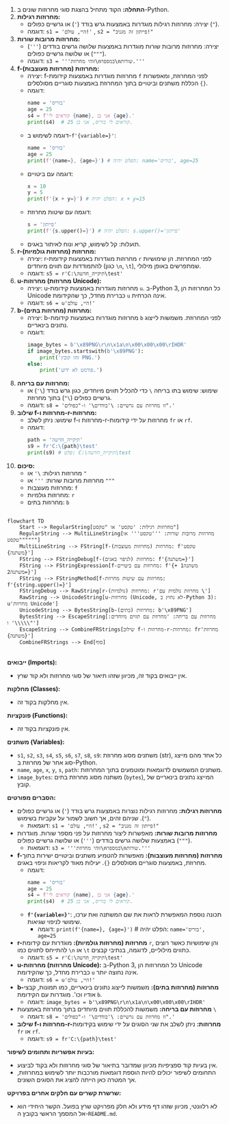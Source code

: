 ## <algorithm>

1. **התחלה:** הקוד מתחיל בהצגת סוגי מחרוזות שונים ב-Python.
2. **מחרוזות רגילות:**
   - יצירה: מחרוזות רגילות מוגדרות באמצעות גרש בודד (`'`) או גרשיים כפולים (`"`).
   - דוגמה: `s1 = 'היי, עולם!'` , `s2 = "פייתון זה מגניב!"`
3. **מחרוזות מרובות שורות:**
   - יצירה: מחרוזות מרובות שורות מוגדרות באמצעות שלושה גרשים בודדים (`'''`) או שלושה גרשיים כפולים (`"""`).
   - דוגמה: `s3 = '''זוהי מחרוזת\nבמספר\nשורות.'''`
4. **f-מחרוזות (מחרוזות מעוצבות):**
   - יצירה: f-מחרוזות מוגדרות באמצעות קידומת `f` לפני המחרוזת, ומאפשרות הכללת משתנים וביטויים בתוך המחרוזת באמצעות סוגריים מסולסלים `{}`.
   - דוגמה:
     ```python
     name = 'בוריס'
     age = 25
     s4 = f'קוראים לי {name}, אני בן {age}.'
     print(s4)  # קוראים לי בוריס, אני בן 25.
     ```
   - דוגמה לשימוש ב-`f'{variable=}'`:
     ```python
     name = 'בוריס'
     age = 25
     print(f'{name=}, {age=}') # הפלט יהיה: name='בוריס', age=25
     ```
   - דוגמה עם ביטויים:
     ```python
     x = 10
     y = 5
     print(f'{x + y=}') # הפלט יהיה: x + y=15
     ```
   - דוגמה עם שיטות מחרוזת:
     ```python
     s = 'פייתון'
     print(f'{s.upper()=}') # הפלט יהיה: s.upper()='פייתון'
     ```
   - תועלות: קל לשימוש, קריא ונוח לאיתור באגים.
5. **r-מחרוזות (מחרוזות גולמיות):**
   - יצירה: r-מחרוזות מוגדרות באמצעות קידומת `r` לפני המחרוזת. הן שימושיות להתמודדות עם תווים מיוחדים (כגון `\n`, `\t`), שמתפרשים באופן מילולי.
   - דוגמה: `s5 = r'C:\תיקייה_חדשה\test'`
6. **u-מחרוזות (מחרוזות Unicode):**
    - יצירה: u-מחרוזות מוגדרות באמצעות קידומת `u`. ב-Python 3, כל המחרוזות הן Unicode כברירת מחדל, כך שהקידומת `u` אינה הכרחית.
    - דוגמה: `s6 = u'היי, עולם!'`
7. **b-מחרוזות (מחרוזות בתים):**
   - יצירה: b-מחרוזות מוגדרות באמצעות קידומת `b` לפני המחרוזת. משמשות לייצוג נתונים בינאריים.
   - דוגמה:
     ```python
     image_bytes = b'\x89PNG\r\n\x1a\n\x00\x00\x00\rIHDR'
     if image_bytes.startswith(b'\x89PNG'):
         print('זהו קובץ PNG.')
     else:
         print('פורמט לא ידוע.')
     ```
8. **מחרוזות עם בריחה:**
   - שימוש: שימוש בתו בריחה `\` כדי להכליל תווים מיוחדים, כגון גרש בודד (`\'`) או גרשיים כפולים (`\"`) בתוך מחרוזת.
   - דוגמה: `s8 = 'זו מחרוזת עם גרשיים: \'בודדים\' ו-"כפולים".'`
9. **שילוב f-מחרוזות ו-r-מחרוזות:**
   - שימוש: ניתן לשלב f-מחרוזות ו-r-מחרוזות על ידי קידומות `fr` או `rf`.
   - דוגמה:
     ```python
     path = 'תיקייה_חדשה'
     s9 = fr'C:\{path}\test'
     print(s9) # פלט: C:\תיקייה_חדשה\test
     ```
10. **סיכום:**
    - מחרוזות רגילות: `\'` או `"`
    - מחרוזות מרובות שורות: `'''` או `"""`
    - מחרוזות מעוצבות: `f`
    - מחרוזות גולמיות: `r`
    - מחרוזות בתים: `b`

## <mermaid>

```mermaid
flowchart TD
    Start --> RegularString[מחרוזות רגילות: 'טקסט' או "טקסט"]
    RegularString --> MultiLineString[מחרוזות מרובות שורות: '''טקסט''' או """טקסט"""]
    MultiLineString --> FString[f-מחרוזות (מחרוזות מעוצבות): f'טקסט {משתנה}']
    FString --> FStringDebug[f-מחרוזות (לניפוי באגים): f'{משתנה=}']
    FString --> FStringExpression[f-מחרוזות עם ביטויים: f'{משתנה1 + משתנה2=}']
    FString --> FStringMethod[f-מחרוזות עם שיטות מחרוזת: f'{string.upper()=}']
    FStringDebug --> RawString[r-מחרוזות (גולמיות): r'מחרוזת גולמית עם \']
    RawString --> UnicodeString[u-מחרוזות (Unicode, לא נחוץ ב-Python 3): u'מחרוזת Unicode']
    UnicodeString --> BytesString[b-מחרוזות (בתים): b'\x89PNG']
    BytesString --> EscapeString[מחרוזות עם בריחה: 'מחרוזת עם תווים מיוחדים: \\\' ו\\"']
    EscapeString --> CombineFRStrings[שילוב f-מחרוזות ו-r-מחרוזות: fr'מחרוזת {משתנה}']
    CombineFRStrings --> End[סוף]
```

## <explanation>

**ייבואים (Imports):**
   - אין ייבואים בקוד זה, מכיוון שזהו תיאור של סוגי מחרוזות ולא קוד שרץ.

**מחלקות (Classes):**
   - אין מחלקות בקוד זה.

**פונקציות (Functions):**
   - אין פונקציות בקוד זה.

**משתנים (Variables):**
   - `s1`, `s2`, `s3`, `s4`, `s5`, `s6`, `s7`, `s8`, `s9`: משתנים מסוג מחרוזת (str), כל אחד מהם מייצג סוג אחר של מחרוזת ב-Python.
   - `name`, `age`, `x`, `y`, `s`, `path`: משתנים המשמשים לדוגמאות ומוטמעים בתוך המחרוזות.
   - `image_bytes`: משתנה מסוג מחרוזת בתים (`bytes`), המייצג נתונים בינאריים של קובץ.

**הסברים מפורטים:**

- **מחרוזות רגילות:** מחרוזות רגילות נוצרות באמצעות גרש בודד (`'`) או גרשיים כפולים (`"`). שניהם זהים, אך חשוב לשמור על עקביות בשימוש.
  - דוגמאות: `s1 = 'היי, עולם!'` , `s2 = "פייתון זה מגניב!"`
- **מחרוזות מרובות שורות:** מאפשרות ליצור מחרוזות על פני מספר שורות. מוגדרות באמצעות שלושה גרשים בודדים (`'''`) או שלושה גרשיים כפולים (`"""`).
  - דוגמאות: `s3 = '''זוהי מחרוזת\nבמספר\nשורות.'''`
- **f-מחרוזות (מחרוזות מעוצבות):** מאפשרות להטמיע משתנים וביטויים ישירות בתוך מחרוזת, באמצעות סוגריים מסולסלים `{}`. יעילות מאוד לקריאות וניפוי באגים.
  - דוגמה:
    ```python
    name = 'בוריס'
    age = 25
    s4 = f'קוראים לי {name}, אני בן {age}.'
    print(s4)  # קוראים לי בוריס, אני בן 25.
    ```
  - **`f'{variable=}'`**: תכונה נוספת המאפשרת לראות את שם המשתנה ואת ערכו, שימושי לניפוי שגיאות.
    - דוגמה: `print(f'{name=}, {age=}')` # הפלט יהיה: `name='בוריס', age=25`
- **r-מחרוזות (מחרוזות גולמיות):** מוגדרות עם קידומת `r`, והן שימושיות כאשר רוצים להתייחס לתווים כמו `\n` או `\t` כתווים מילוליים, לדוגמה, בנתיבי קבצים.
   - דוגמה: `s5 = r'C:\תיקייה_חדשה\test'`
- **u-מחרוזות (מחרוזות Unicode):** ב-Python 3, כל המחרוזות הן Unicode כברירת מחדל, כך שהקידומת `u` אינה נחוצה יותר.
   - דוגמה: `s6 = u'היי, עולם!'`
- **b-מחרוזות (מחרוזות בתים):** משמשות לייצוג נתונים בינאריים, כמו תמונות, קבצי אודיו וכו'. מוגדרות עם הקידומת `b`.
  - דוגמה: `image_bytes = b'\x89PNG\r\n\x1a\n\x00\x00\x00\rIHDR'`
- **מחרוזות עם בריחה:** משמשות להכללת תווים מיוחדים בתוך מחרוזת באמצעות `\`
  - דוגמה: `s8 = 'זו מחרוזת עם גרשיים: \'בודדים\' ו-"כפולים".'`
- **שילוב f-מחרוזות ו-r-מחרוזות:** ניתן לשלב את שני הסוגים על ידי שימוש בקידומות `fr` או `rf`.
  - דוגמה: `s9 = fr'C:\{path}\test'`

**בעיות אפשריות ותחומים לשיפור:**
- אין בעיות קוד ספציפיות מכיוון שמדובר בתיאור של סוגי מחרוזות ולא בקוד לביצוע.
- התחומים לשיפור יכולים להיות הוספת דוגמאות מורכבות יותר לשימוש במחרוזות, אך המטרה כאן הייתה להציג את הסוגים השונים.

**שרשרת קשרים עם חלקים אחרים בפרויקט:**
- לא רלוונטי, מכיוון שזהו דף מידע ולא חלק מפרויקט שרץ בפועל. הקשר היחידי הוא אל המסמך הראשי בקובץ ה-`README.md`.